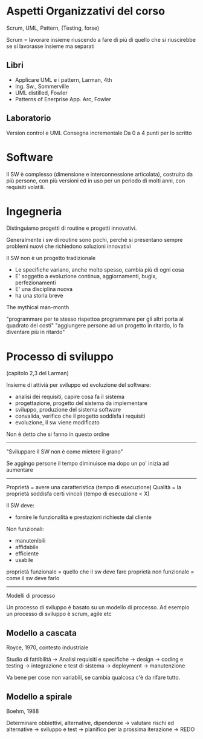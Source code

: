 # Aspetti Organizzativi del corso

Scrum, UML, Pattern, (Testing, forse)

Scrum = lavorare insieme riuscendo a fare di più di quello che si riuscirebbe se si lavorasse insieme ma separati

## Libri

* Applicare UML e i pattern, Larman, 4th
* Ing. Sw., Sommerville
* UML distilled, Fowler
* Patterns of Enerprise App. Arc, Fowler

## Laboratorio

Version control e UML
Consegna incrementale
Da 0 a 4 punti per lo scritto


# Software

Il SW è complesso (dimensione e interconnessione articolata), costruito da più persone, con più versioni ed in uso per un periodo di molti anni, con requisiti volatili.

# Ingegneria

Distinguiamo progetti di routine e progetti innovativi. 

Generalmente i sw di routine sono pochi, perchè si presentano sempre problemi nuovi che richiedono soluzioni innovativi

Il SW non è un progetto tradizionale

* Le specifiche variano, anche molto spesso, cambia più di ogni cosa
* E' soggetto a evoluzione continua, aggiornamenti, bugix, perfezionamenti
* E' una disciplina nuova
* ha una storia breve 

The mythical man-month

"programmare per te stesso rispettoa programmare per gli altri porta al quadrato dei costi"
"aggiungere persone ad un progetto in ritardo, lo fa diventare più in ritardo"

# Processo di sviluppo 

(capitolo 2,3 del Larman)

Insieme di attivià per sviluppo ed evoluzione del software:

+ analisi dei requisiti, capire cosa fa il sistema 
+ progettazione, progetto del sistema da implementare 
+ sviluppo, produzione del sistema software
+ convalida, verifico che il progetto soddisfa i requisiti
+ evoluzione, il sw viene modificato

Non è detto che si fanno in questo ordine

----

"Sviluppare il SW non è come mietere il grano"

Se aggingo persone il tempo diminuisce ma dopo un po' inizia ad aumentare

----

Proprietà = avere una caratteristica (tempo di esecuzione)
Qualità = la proprietà soddisfa certi vincoli (tempo di esecuzione < X)

Il SW deve:

* fornire le funzionalità e prestazioni richieste dal cliente

Non funzionali: 
* manutenibili
* affidabile
* efficiente
* usabile 

proprietà funzionale = quello che il sw deve fare
proprietà non funzionale = come il sw deve farlo

----

Modelli di processo

Un processo di sviluppo è basato su un modello di processo. Ad esempio un processo di sviluppo è scrum, agile etc

## Modello a cascata

Royce, 1970, contesto industriale

Studio di fattibilità -> Analisi requisiti e specifiche -> design -> coding e testing -> integrazione e test di sistema -> deployment -> manutenzione

Va bene per cose non variabili, se cambia qualcosa c'è da rifare tutto.

## Modello a spirale 
Boehm, 1988

Determinare obbiettivi, alternative, dipendenze -> valutare rischi ed alternative -> sviluppo e test -> pianifico per la prossima iterazione -> REDO


